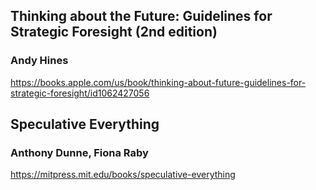 ## Thinking about the Future: Guidelines for Strategic Foresight (2nd edition)
### Andy Hines
https://books.apple.com/us/book/thinking-about-future-guidelines-for-strategic-foresight/id1062427056

## Speculative Everything
### Anthony Dunne, Fiona Raby
https://mitpress.mit.edu/books/speculative-everything
